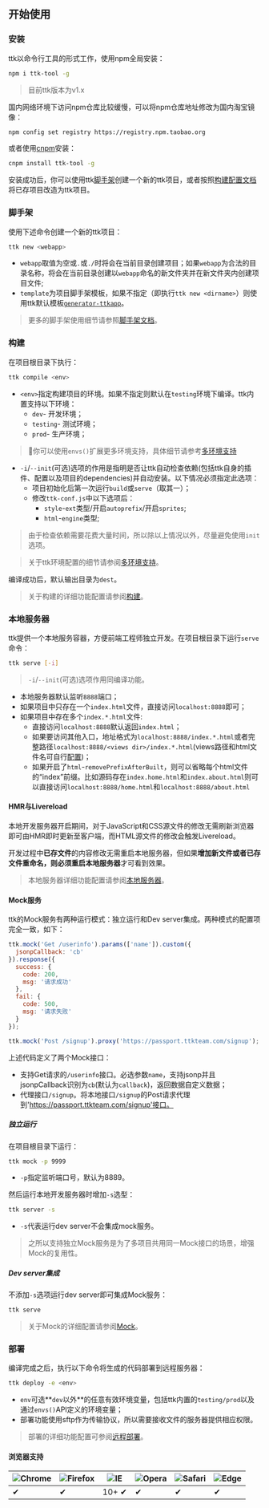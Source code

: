 ## 开始使用

### 安装

ttk以命令行工具的形式工作，使用npm全局安装：

```bash
npm i ttk-tool -g
```

> 目前ttk版本为v1.x

国内网络环境下访问npm仓库比较缓慢，可以将npm仓库地址修改为国内淘宝镜像：

```bash
npm config set registry https://registry.npm.taobao.org
```

或者使用[cnpm](https://cnpmjs.org/)安装：

```bash
cnpm install ttk-tool -g
```

安装成功后，你可以使用ttk[脚手架](_scaffold.md)创建一个新的ttk项目，或者按照[构建配置文档](_build.md)将已存项目改造为ttk项目。

### 脚手架

使用下述命令创建一个新的ttk项目：
```bash
ttk new <webapp>
```

* `webapp`取值为空或`.`或`./`时将会在当前目录创建项目；如果`webapp`为合法的目录名称，将会在当前目录创建以`webapp`命名的新文件夹并在新文件夹内创建项目文件;
* `template`为项目脚手架模板，如果不指定（即执行`ttk new <dirname>`）则使用ttk默认模板[`generator-ttkapp`](https://github.com/thethreekingdoms/generator-ttkapp)。

> 更多的脚手架使用细节请参照[脚手架文档](_scaffold.md)。

### 构建

在项目根目录下执行：

```bash
ttk compile <env>
```

* `<env>`指定构建项目的环境。如果不指定则默认在`testing`环境下编译。ttk内置支持以下环境：
    * `dev`- 开发环境；
    * `testing`- 测试环境；
    * `prod`- 生产环境；
    
> 你可以使用`envs()`扩展更多环境支持，具体细节请参考[多环境支持](./_envs.md)

* `-i`/`--init`(可选)选项的作用是指明是否让ttk自动检查依赖(包括ttk自身的插件、配置以及项目的dependencies)并自动安装。以下情况必须指定此选项：
  * 项目初始化后第一次运行`build`或`serve`（取其一）；
  * 修改`ttk-conf.js`中以下选项后：
    * `style`-`ext`类型/开启`autoprefix`/开启`sprites`;
    * `html`-`engine`类型;

> 由于检查依赖需要花费大量时间，所以除以上情况以外，尽量避免使用`init`选项。

> 关于ttk环境配置的细节请参阅[多环境支持](_envs.md)。

编译成功后，默认输出目录为`dest`。

> 关于构建的详细功能配置请参阅[构建](_build.md)。

### 本地服务器
ttk提供一个本地服务容器，方便前端工程师独立开发。在项目根目录下运行`serve`命令：

```bash
ttk serve [-i]
```

> `-i`/`--init`(可选)选项作用同编译功能。

* 本地服务器默认监听`8888`端口；
* 如果项目中只存在一个`index.html`文件，直接访问`localhost:8888`即可；
* 如果项目中存在多个`index.*.html`文件:
  * 直接访问`localhost:8888`默认返回`index.html`；
  * 如果要访问其他入口，地址格式为`localhost:8888/index.*.html`或者完整路径`localhost:8888/<views dir>/index.*.html`(views路径和html文件名可自行[配置](_config-html.md))；
  * 如果开启了`html`-`removePrefixAfterBuilt`，则可以省略每个html文件的“index”前缀。比如源码存在`index.home.html`和`index.about.html`则可以直接访问`localhost:8888/home.html`和`localhost:8888/about.html`

#### HMR与Livereload

本地开发服务器开启期间，对于JavaScript和CSS源文件的修改无需刷新浏览器即可由HMR即时更新至客户端，而HTML源文件的修改会触发Livereload。

开发过程中**已存文件**的内容修改无需重启本地服务器，但如果**增加新文件或者已存文件重命名，则必须重启本地服务器**才可看到效果。

> 本地服务器详细功能配置请参阅[本地服务器](_devserver.md)。

#### Mock服务

ttk的Mock服务有两种运行模式：独立运行和Dev server集成。两种模式的配置项完全一致，如下：

```javascript
ttk.mock('Get /userinfo').params(['name']).custom({
  jsonpCallback: 'cb'
}).response({
  success: {
    code: 200,
    msg: '请求成功'
  },
  fail: {
    code: 500,
    msg: '请求失败'
  }
});

ttk.mock('Post /signup').proxy('https://passport.ttkteam.com/signup');
```

上述代码定义了两个Mock接口：
* 支持Get请求的`/userinfo`接口。必选参数`name`，支持jsonp并且jsonpCallback识别为`cb`(默认为`callback`)，返回数据自定义数据；
* 代理接口`/signup`。将本地接口`/signup`的Post请求代理到'https://passport.ttkteam.com/signup'接口。

##### 独立运行
在项目根目录下运行：
```bash
ttk mock -p 9999
```
* `-p`指定监听端口号，默认为8889。

然后运行本地开发服务器时增加`-s`选型：
```bash
ttk server -s
```
* `-s`代表运行dev server不会集成mock服务。

> 之所以支持独立Mock服务是为了多项目共用同一Mock接口的场景，增强Mock的复用性。

##### Dev server集成
不添加`-s`选项运行dev server即可集成Mock服务：
```bash
ttk serve
```

> 关于Mock的详细配置请参阅[Mock](_mock.md)。

### 部署

编译完成之后，执行以下命令将生成的代码部署到远程服务器：

```bash
ttk deploy -e <env>
```

* `env`可选**`dev`以外**的任意有效环境变量，包括ttk内置的`testing/prod`以及通过`envs()`API定义的环境变量；
* 部署功能使用sftp作为传输协议，所以需要接收文件的服务器提供相应权限。

> 部署的详细功能配置可参阅[远程部署](_deploy.md)。

#### 浏览器支持

| ![Chrome](https://raw.github.com/alrra/browser-logos/master/src/chrome/chrome_48x48.png) | ![Firefox](https://raw.github.com/alrra/browser-logos/master/src/firefox/firefox_48x48.png) | ![IE](https://raw.github.com/alrra/browser-logos/master/src/archive/internet-explorer_9-11/internet-explorer_9-11_48x48.png) | ![Opera](https://raw.github.com/alrra/browser-logos/master/src/opera/opera_48x48.png) | ![Safari](https://raw.github.com/alrra/browser-logos/master/src/safari/safari_48x48.png) | ![Edge](https://raw.github.com/alrra/browser-logos/master/src/edge/edge_48x48.png) |
| ---------------------------------------------------------------------------------------- | ------------------------------------------------------------------------------------------- | ---------------------------------------------------------------------------------------------------------------------------- | ------------------------------------------------------------------------------------- | ---------------------------------------------------------------------------------------- | ---------------------------------------------------------------------------------- |
| ✔                                                                                 | ✔                                                                                    | 10+ ✔                                                                                                                        | ✔                                                                              | ✔                                                                                 | ✔                                                                           |






